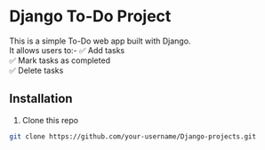 # Django To-Do Project

This is a simple To-Do web app built with Django.  
It allows users to:-
✅ Add tasks  
✅ Mark tasks as completed  
✅ Delete tasks  

## Installation
1. Clone this repo 
```bash
git clone https://github.com/your-username/Django-projects.git

